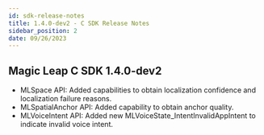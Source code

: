 ```yaml
---
id: sdk-release-notes
title: 1.4.0-dev2 - C SDK Release Notes
sidebar_position: 2
date: 09/26/2023
---
```

## Magic Leap C SDK 1.4.0-dev2

- MLSpace API: Added capabilities to obtain localization confidence and localization failure reasons.
- MLSpatialAnchor API: Added capability to obtain anchor quality.
- MLVoiceIntent API: Added new MLVoiceState_IntentInvalidAppIntent to indicate invalid voice intent.
